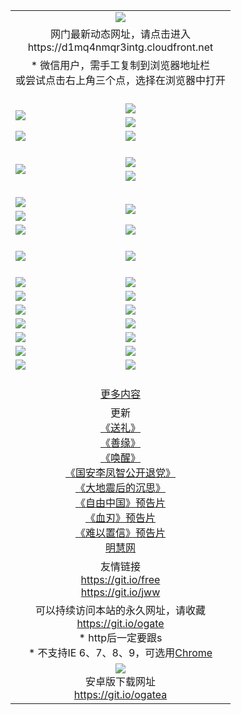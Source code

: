 ﻿<table>
  <tr></tr>
  <tr><td colspan=2 align=center><img src="https://cloud.githubusercontent.com/assets/11880933/13434984/f430fae2-e012-11e5-814f-c2df1e82b247.jpg" /></td></tr>
  <tr><td colspan=2 align=center>网门最新动态网址，请点击进入
<br>https://d1mq4nmqr3intg.cloudfront.net
    </td>
  </tr>
  <tr>
    <td colspan=2 align=center>* 微信用户，需手工复制到浏览器地址栏<br>或尝试点击右上角三个点，选择在浏览器中打开
    <!--br>* IE6打开动态网址须在选项中勾选TLS 1.0--></td>
  </tr>
  <tr height="20">
  <tr>
    <td rowspan=2><a href="https://d1mq4nmqr3intg.cloudfront.net/ogUP.aspx?name=11DKC.mp4&list=11DKC" target="_blank"><img src="https://d1mq4nmqr3intg.cloudfront.net/Up/11DKC1.jpg" /></a></td> 
    <td><div><a href="https://d1mq4nmqr3intg.cloudfront.net/ogUP.aspx?name=LRWS.mp4&list=LRWS" target="_blank"><img src="https://d1mq4nmqr3intg.cloudfront.net/Up/LRWS.jpg" /></a></td>
   </tr>
  <tr>
    <td><a href="https://d1mq4nmqr3intg.cloudfront.net/ogNiceVedio.aspx" target="_blank"><img src="https://d1mq4nmqr3intg.cloudfront.net/Up/11TGKDY.jpg" /></a></td>
  </tr>
  <tr>
    <td><a href="https://d1mq4nmqr3intg.cloudfront.net/ogUP.aspx?name=_EA/%CA%AE%C4%EA.mp4&count=http://odisk.org/Up/_EA/%CA%AE%C4%EA.mp4;http://odisk.org/Up/_EE/%CC%CE%B8%E7%D9%A9%B5%E7%D3%B0%A3%BA%CA%AE%C4%EA.mp4|2|%CA%AE%C4%EA|%D5%FD%C6%AC;%CC%CE%B8%E7%D9%A9%B5%E7%D3%B0" target="_blank"><img src="https://d1mq4nmqr3intg.cloudfront.net/Up/_EA/%E5%8D%81%E5%B9%B4_135.jpg" /></a></td>
    <td><a href="https://d1mq4nmqr3intg.cloudfront.net/ogUP.aspx?name=_EC%C9%FA%CB%C0%D3%EB%C2%D6%BB%D8.mp4&count=http://v.ifeng.com/documentary/discovery/201501/039bdca9-5c34-4796-b332-43b8f831efce.shtml;http://v.ifeng.com/documentary/society/201501/030cc825-2840-4536-a0b8-416c88375055.shtml;http://v.ifeng.com/documentary/society/201501/03a412f8-32ec-4e18-81ba-98acf64ec1ca.shtml;http://v.ifeng.com/documentary/society/201501/03c58012-8e01-456a-9097-615b3b24a709.shtml|4|%C9%FA%CB%C0%D3%EB%C2%D6%BB%D8" target="_blank"><img src="https://d1mq4nmqr3intg.cloudfront.net/Up/_EC/%E7%94%9F%E6%AD%BB%E4%B8%8E%E8%BD%AE%E5%9B%9E_135.jpg" /></a></td>
  </tr>
  <tr height="20">
  <tr>
    <td rowspan=2><a href="https://d1mq4nmqr3intg.cloudfront.net/ogUP.aspx?name=4EE/DJ.mp4&list=4EEDJ" target="_blank"><img src="https://d1mq4nmqr3intg.cloudfront.net/Up/4EE/DJ140.jpg"/></a></td>
    <td><a href="https://d1mq4nmqr3intg.cloudfront.net/ogUP.aspx?name=4EE/ZG.mp4&list=4EEZG" target="_blank"><img src="https://d1mq4nmqr3intg.cloudfront.net/Up/4EE/ZG0.jpg"/></a></td>
    <!--td><a href="https://d1mq4nmqr3intg.cloudfront.net/ogUP.aspx?name=4EE/QQ.mp4&list=4EEQQ" target="_blank"><img src="https://d1mq4nmqr3intg.cloudfront.net/Up/4EE/QQ0.jpg"/></a></td>
    <td><a href="https://d1mq4nmqr3intg.cloudfront.net/ogUP.aspx?name=4EE/HQ.mp4&list=4EEHQ" target="_blank"><img src="https://d1mq4nmqr3intg.cloudfront.net/Up/4EE/HQ0.jpg"/></a></td-->
  </tr>
  <tr>
    <td><a href="https://d1mq4nmqr3intg.cloudfront.net/onCO.aspx?list=XWPL&mode=m" target="_blank"><img src="https://d1mq4nmqr3intg.cloudfront.net/Up/0WZTT.jpg" /></a></td> 
  </tr>
  <tr height="20">
  <tr>
    <td><a href="https://d1mq4nmqr3intg.cloudfront.net/ogUP.aspx?name=JQR.mp4&count=2" target="_blank"><img src="https://d1mq4nmqr3intg.cloudfront.net/Up/JQR.jpg" /></a></td>   
    <td rowspan=2><a href="https://d1mq4nmqr3intg.cloudfront.net/ogUP.aspx?name=JP.mp4&count=9" target="_blank"><img src="https://d1mq4nmqr3intg.cloudfront.net/Up/JP.jpg" /></td>
  </tr>
  <tr>
    <td><a href="https://d1mq4nmqr3intg.cloudfront.net/ogUP.aspx?name=WH.mp4" target="_blank"><img src="https://d1mq4nmqr3intg.cloudfront.net/Up/WH.jpg" /></a></td>
  </tr>
  <tr>
    <td><a href="https://d1mq4nmqr3intg.cloudfront.net/ogUP.aspx?name=SSZJ.mp4&list=SSZJ" target="_blank"><img src="https://d1mq4nmqr3intg.cloudfront.net/Up/SSZJ.jpg" /></a></td>
    <td><a href="https://d1mq4nmqr3intg.cloudfront.net/ogUP.aspx?name=WLSH.mp4&count=2" target="_blank"><img src="https://d1mq4nmqr3intg.cloudfront.net/Up/WLSH.jpg" /></a</td>
  </tr>
  <tr height="20">
  <tr>
    <td><a href="https://d1mq4nmqr3intg.cloudfront.net/ogUP.aspx?name=ZY.mp4&count=2015|16" target="_blank"><img src="https://d1mq4nmqr3intg.cloudfront.net/Up/ZY.jpg" /></a</td>
    <td><a href="https://d1mq4nmqr3intg.cloudfront.net/ogUP.aspx?name=XTFY.mp4&count=B|2,A|24" target="_blank"><img src="https://d1mq4nmqr3intg.cloudfront.net/Up/XTFY.jpg" /></a></td>
  </tr>
  <tr height="20">
  </tr>
  <!--tr>
    <td><a href="https://d1mq4nmqr3intg.cloudfront.net/ogUP.aspx?name=4EE/GX.mp4&list=4EEGX" target="_blank"><img src="https://d1mq4nmqr3intg.cloudfront.net/Up/4EE/GX0.jpg"/></a></td>
    <td><a href="https://d1mq4nmqr3intg.cloudfront.net/ogUP.aspx?name=4EE/HD.mp4&list=4EEHD" target="_blank"><img src="https://d1mq4nmqr3intg.cloudfront.net/Up/4EE/HD0.jpg"/></a></td>
  </tr>
  <tr>
    <td><a href="https://d1mq4nmqr3intg.cloudfront.net/ogUP.aspx?name=4EE/TX.mp4&list=4EETX" target="_blank"><img src="https://d1mq4nmqr3intg.cloudfront.net/Up/4EE/TX0.jpg"/></a></td>
    <td><a href="https://d1mq4nmqr3intg.cloudfront.net/ogUP.aspx?name=4EE/WZ.mp4&list=4EEWZ" target="_blank"><img src="https://d1mq4nmqr3intg.cloudfront.net/Up/4EE/WZ0.jpg"/></a></td>
  </tr-->
  <tr>
    <td><a href="https://d1mq4nmqr3intg.cloudfront.net/onUP.aspx?name=https://d1ni6yqhqrtjo7.cloudfront.net/" target="_blank"><img src="https://d1mq4nmqr3intg.cloudfront.net/Up/0DTW.jpg"/></a></td>
    <td><a href="https://d1mq4nmqr3intg.cloudfront.net/onUP.aspx?name=https://d240ns8up8earz.cloudfront.net/acenter/" target="_blank"><img src="https://d1mq4nmqr3intg.cloudfront.net/Up/0TDW.jpg" /></a></td>
  </tr>
  <tr>
    <td><a href="https://d1mq4nmqr3intg.cloudfront.net/onUP.aspx?name=https://d4508d6vomz2p.cloudfront.net/gb/nsc413.htm" target="_blank"><img src="https://d1mq4nmqr3intg.cloudfront.net/Up/0DJY.jpg" /></a></td>
    <td><a href="https://d1mq4nmqr3intg.cloudfront.net/onUP.aspx?name=https://d4apjbhkuxer1.cloudfront.net/xtr/gb/prog204.html" target="_blank"><img src="https://d1mq4nmqr3intg.cloudfront.net/Up/0XTR.jpg" /></a></td>
  </tr>
  <tr>
    <td><a href="https://d1mq4nmqr3intg.cloudfront.net/onUP.aspx?name=https://d3aj00iefsmfgc.cloudfront.net/" target="_blank"><img src="https://d1mq4nmqr3intg.cloudfront.net/Up/0MHW.jpg" /></a></td>
    <td><a href="https://d1mq4nmqr3intg.cloudfront.net/onUP.aspx?name=https://d20wz7qt14x5d2.cloudfront.net/" target="_blank"><img src="https://d1mq4nmqr3intg.cloudfront.net/Up/0ZJW.jpg" /></a></td>
  </tr>
  <tr>
    <td><a href="https://d1mq4nmqr3intg.cloudfront.net/ogUP.aspx?name=0FG.zip" target="_blank"><img src="https://d1mq4nmqr3intg.cloudfront.net/Up/0FG.jpg" /></a></td>
    <td><a href="https://d1mq4nmqr3intg.cloudfront.net/ogUP.aspx?name=0FGA.apk" target="_blank"><img src="https://d1mq4nmqr3intg.cloudfront.net/Up/0FGA.jpg" /></a></td>
  </tr>
  <tr>
    <td><a href="https://d1mq4nmqr3intg.cloudfront.net/ogUP.aspx?name=0U.zip" target="_blank"><img src="https://d1mq4nmqr3intg.cloudfront.net/Up/0U.jpg" /></a></td>
    <td><a href="https://d1mq4nmqr3intg.cloudfront.net/ogUP.aspx?name=0UA.apk" target="_blank"><img src="https://d1mq4nmqr3intg.cloudfront.net/Up/0UA.jpg" /></a></td>
  </tr>
  <tr>
    <td><a href="https://d1mq4nmqr3intg.cloudfront.net/ogUP.aspx?name=0iPPOTV.zip" target="_blank"><img src="https://d1mq4nmqr3intg.cloudfront.net/Up/0iPPOTV.jpg" /></a></td>
    <td><a href="https://d1mq4nmqr3intg.cloudfront.net/ogUP.aspx?name=0iNTD.apk" target="_blank"><img src="https://d1mq4nmqr3intg.cloudfront.net/Up/0iNTD.jpg" /></a></td>
  </tr>
  <!--tr>
    <td><a href="https://d1mq4nmqr3intg.cloudfront.net/ogNice.aspx" target="_blank"><img src="https://d1mq4nmqr3intg.cloudfront.net/Up/0WCYY.jpg" /></a></td>
    <td><a href="https://d1mq4nmqr3intg.cloudfront.net/onCO.aspx?list=XWPL&mode=m" target="_blank"><img src="https://d1mq4nmqr3intg.cloudfront.net/Up/0WZTT.jpg" /></a></td> 
  </tr-->
  <tr>
    <td><a href="https://d1mq4nmqr3intg.cloudfront.net/ogDY.aspx" target="_blank"><img src="https://d1mq4nmqr3intg.cloudfront.net/Up/0FK.jpg" /></a></td>
    <td><a href="https://d1mq4nmqr3intg.cloudfront.net/ogST.aspx" target="_blank"><img src="https://d1mq4nmqr3intg.cloudfront.net/Up/0ST.jpg" /></a></td> 
  </tr>
  <tr height="20">
  <tr>
    <td colspan=2 align=center><a href="https://d1mq4nmqr3intg.cloudfront.net/ogNice.aspx">更多内容</a>
    </td>
  </tr>
  <tr>
    <td colspan=2 align=center>更新<br>
      <a href="https://d1mq4nmqr3intg.cloudfront.net/ogUP.aspx?name=4ESL.mp4" target="_blank">《送礼》</a><br>
      <a href="https://d1mq4nmqr3intg.cloudfront.net/ogUP.aspx?name=4ESY.mp4" target="_blank">《善缘》</a><br>
      <a href="https://d1mq4nmqr3intg.cloudfront.net/ogUP.aspx?name=4EHX.mp4" target="_blank">《唤醒》</a><br>
      <a href="https://d1mq4nmqr3intg.cloudfront.net/ogUP.aspx?name=4LFZ.mp4" target="_blank">《国安李凤智公开退党》</a><br>
      <a href="https://d1mq4nmqr3intg.cloudfront.net/ogUP.aspx?name=4DDZHDCS.mp4" target="_blank">《大地震后的沉思》</a><br>
      <a href="https://d1mq4nmqr3intg.cloudfront.net/ogUP.aspx?name=11ZYZG0.mp4" target="_blank">《自由中国》预告片</a><br>
      <a href="https://d1mq4nmqr3intg.cloudfront.net/ogUP.aspx?name=11XR.mp4" target="_blank">《血刃》预告片</a><br>
      <a href="https://d1mq4nmqr3intg.cloudfront.net/ogUP.aspx?name=11NYZX.mp4&count=2" target="_blank">《难以置信》预告片</a><br>
      <a href="https://d1mq4nmqr3intg.cloudfront.net/onUP.aspx?name=https://www.minghui.org/" target="_blank">明慧网</a>
    </td>
  </tr>
  <tr>
    <td colspan=2 align=center>友情链接<br>
      <a href="https://git.io/free" target="_blank">https://git.io/free</a><br>
      <a href="https://git.io/jww" target="_blank">https://git.io/jww</a>
    </td>
  </tr>
  <tr>
    <td colspan=2 align=center>可以持续访问本站的永久网址，请收藏<br/><a href="https://git.io/ogate" target="_blank">https://git.io/ogate</a><br/>* http后一定要跟s<br/>* 不支持IE 6、7、8、9，可选用<a href="https://d1mq4nmqr3intg.cloudfront.net/ogUP.aspx?name=0ChromePortable.zip">Chrome</a></td>
  </tr>
  <tr>
    <td colspan=2 align=center><a href="https://d1mq4nmqr3intg.cloudfront.net/ogUP.aspx?name=0oGate.apk" target="_blank"><img src="https://cloud.githubusercontent.com/assets/11880933/13720399/75e143ee-e842-11e5-9f0a-1421f423c80f.jpg" /></a><br>安卓版下载网址<br><a href="https://git.io/ogatea">https://git.io/ogatea</a></td>
  </tr>
  <!--tr>
    <td colspan=2 align=center>可能失效的动态网址
    </td>
  </tr-->
</table>
